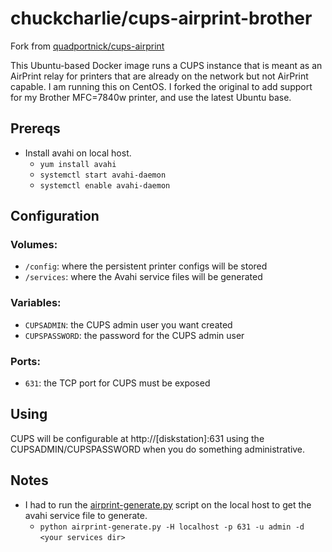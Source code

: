 # chuckcharlie/cups-airprint-brother

Fork from [quadportnick/cups-airprint](https://github.com/quadportnick/docker-cups-airprint)

This Ubuntu-based Docker image runs a CUPS instance that is meant as an AirPrint relay for printers that are already on the network but not AirPrint capable. I am running this on CentOS. I forked the original to add support for my Brother MFC=7840w printer, and use the latest Ubuntu base.

## Prereqs
* Install avahi on local host.
  * `yum install avahi`
  * `systemctl start avahi-daemon`
  * `systemctl enable avahi-daemon` 

## Configuration

### Volumes:
* `/config`: where the persistent printer configs will be stored
* `/services`: where the Avahi service files will be generated

### Variables:
* `CUPSADMIN`: the CUPS admin user you want created
* `CUPSPASSWORD`: the password for the CUPS admin user

### Ports:
* `631`: the TCP port for CUPS must be exposed

## Using
CUPS will be configurable at http://[diskstation]:631 using the CUPSADMIN/CUPSPASSWORD when you do something administrative.

## Notes
* I had to run the [airprint-generate.py](/root/root/airprint-generate.py) script on the local host to get the avahi service file to generate.
  * `python airprint-generate.py -H localhost -p 631 -u admin -d <your services dir>`
 
